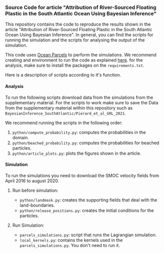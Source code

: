 ### Source Code for article "Attribution of River-Sourced Floating Plastic in the South Atlantic Ocean Using Bayesian Inference"

This repository contains the code to reproduce the results shown in the article "Attribution of River-Sourced Floating Plastic in the South Atlantic Ocean Using Bayesian Inference". In general, you can find the scripts for running the simulation and the scripts for analysing the output of the simulation.

This code uses [Ocean Parcels](https://oceanparcels.org) to perform the simulations. We recommend creating and environment to run the code as explained [here](https://oceanparcels.org/#installing). for the analysis, make sure to install the packages on the `requirements.txt`.

Here is a description of scripts according to it's function.

#### Analysis
To run the following scripts download data from the simulations from the supplementary material. For the scripts to work make sure to save the Data from the supplementary material within this repository such as `BayesianInference_SouthAtlantic/Pierard_et_al_GRL_2021`.

We recommend running the scripts in the following order:

1. `python/compute_probability.py`: computes the probabilities in the domain.
2. `python/beached_probability.py`: computes the probabilities
 for beached particles.
3. `python/article_plots.py`: plots the figures shown in the article.

#### Simulation
To run the simulations you need to download the SMOC velocity fields from April 2016 to august 2020.

1. Run before simulation:

    - `python/landmask.py`: creates the supporting fields that deal with the land-boundaries.
    - `python/release_positions.py`: creates the initial conditions for the particles.

2. Run Simulation:

    - `parcels_simulations.py`: script that runs the Lagrangian simulation.
    - `local_kernels.py`: contains the kernels used in the `parcels_simulations.py`. You don't need to run it.
